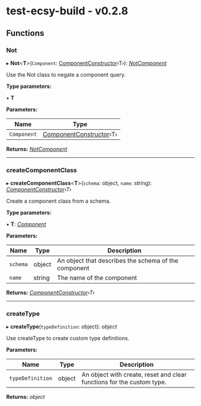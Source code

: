 
# test-ecsy-build - v0.2.8

## Functions

###  Not

▸ **Not**<**T**>(`Component`: [ComponentConstructor](interfaces/componentconstructor.md)‹T›): *[NotComponent](interfaces/notcomponent.md)*

Use the Not class to negate a component query.

**Type parameters:**

▪ **T**

**Parameters:**

Name | Type |
------ | ------ |
`Component` | [ComponentConstructor](interfaces/componentconstructor.md)‹T› |

**Returns:** *[NotComponent](interfaces/notcomponent.md)*

___

###  createComponentClass

▸ **createComponentClass**<**T**>(`schema`: object, `name`: string): *[ComponentConstructor](interfaces/componentconstructor.md)‹T›*

Create a component class from a schema.

**Type parameters:**

▪ **T**: *[Component](classes/component.md)*

**Parameters:**

Name | Type | Description |
------ | ------ | ------ |
`schema` | object | An object that describes the schema of the component |
`name` | string | The name of the component  |

**Returns:** *[ComponentConstructor](interfaces/componentconstructor.md)‹T›*

___

###  createType

▸ **createType**(`typeDefinition`: object): *object*

Use createType to create custom type definitions.

**Parameters:**

Name | Type | Description |
------ | ------ | ------ |
`typeDefinition` | object | An object with create, reset and clear functions for the custom type.  |

**Returns:** *object*
